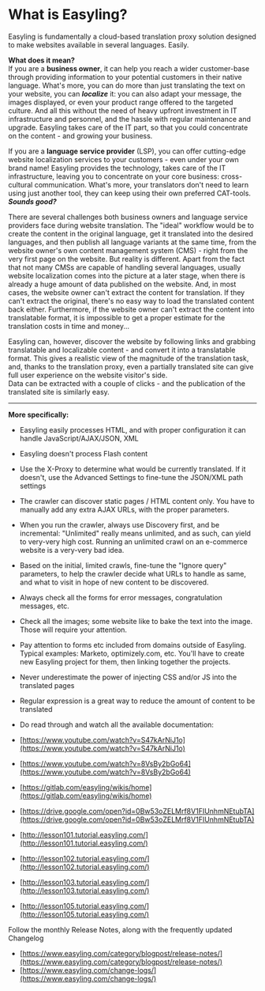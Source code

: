 # What is Easyling?

Easyling is fundamentally a cloud-based translation proxy solution designed to make websites available in several languages. Easily.

**What does it mean?**<br>
If you are a **business owner**, it can help you reach a wider customer-base through providing information to your potential customers in their native language. What's more, you can do more than just translating the text on your website, you can ***localize*** it: you can also adapt your message, the images displayed, or even your product range offered to the targeted culture. And all this without the need of heavy upfront investment in IT infrastructure and personnel, and the hassle with regular maintenance and upgrade. Easyling takes care of the IT part, so that you could concentrate on the content - and growing your business.  


If you are a **language service provider** (LSP), you can offer cutting-edge website localization services to your customers - even under your own brand name! Easyling provides the technology, takes care of the IT infrastructure, leaving you to concentrate on your core business: cross-cultural communication. What's more, your translators don't need to learn using just another tool, they can keep using their own preferred CAT-tools.<br>
***Sounds good?***

There are several challenges both business owners and language service providers face during website translation. The "ideal" workflow would be to create the  content in the original language, get it translated into the desired languages, and then publish all language variants at the same time, from the website owner's own content management system (CMS) - right from the very first page on the website. But reality is different. Apart from the fact that not many CMSs are capable of handling several languages, usually website localization comes into the picture at a later stage, when there is already a huge amount of data published on the website. And, in most cases, the website owner can't extract the content for translation. If they can't extract the original, there's no easy way to load the translated content back either. Furthermore, if the website owner can't extract the content into translatable format, it is impossible to get a proper estimate for the translation costs in time and money...

Easyling can, however, discover the website by following links and grabbing translatable and localizable content - and convert it into a translatable format. This gives a realistic view of the magnitude of the translation task, and, thanks to the translation proxy, even a partially translated site can give full user experience on the website visitor's side.  
Data can be extracted with a couple of clicks - and the publication of the translated site is similarly easy.

----------
**More specifically:**  
- Easyling easily processes HTML, and with proper configuration it can handle JavaScript/AJAX/JSON, XML
- Easyling doesn't process Flash content
- Use the X-Proxy to determine what would be currently translated. If it doesn't, use the Advanced Settings to fine-tune the JSON/XML path settings
- The crawler can discover static pages / HTML content only. You have to manually add any extra AJAX URLs, with the proper parameters.
- When you run the crawler, always use Discovery first, and be incremental: "Unlimited" really means unlimited, and as such, can yield to very-very high cost. Running an unlimited crawl on an e-commerce website is a very-very bad idea.
- Based on the initial, limited crawls, fine-tune the "Ignore query" parameters, to help the crawler decide what URLs to handle as same, and what to visit in hope of new content to be discovered.
- Always check all the forms for error messages, congratulation messages, etc.
- Check all the images; some website like to bake the text into the image. Those will require your attention.
- Pay attention to forms etc included from domains outside of Easyling. Typical examples: Marketo, optimizely.com, etc. You'll have to create new Easyling project for them, then linking together the projects.
- Never underestimate the power of injecting CSS and/or JS into the translated pages
- Regular expression is a great way to reduce the amount of content to be translated
- Do read through and watch all the available documentation:

- [https://www.youtube.com/watch?v=S47kArNiJ1o](https://www.youtube.com/watch?v=S47kArNiJ1o)
- [https://www.youtube.com/watch?v=8VsBy2bGo64](https://www.youtube.com/watch?v=8VsBy2bGo64)
- [https://gitlab.com/easyling/wikis/home](https://gitlab.com/easyling/wikis/home)
- [https://drive.google.com/open?id=0Bw53oZELMrf8V1FIUnhmNEtubTA](https://drive.google.com/open?id=0Bw53oZELMrf8V1FIUnhmNEtubTA)

- [http://lesson101.tutorial.easyling.com/](http://lesson101.tutorial.easyling.com/)
- [http://lesson102.tutorial.easyling.com/](http://lesson102.tutorial.easyling.com/)
- [http://lesson103.tutorial.easyling.com/](http://lesson103.tutorial.easyling.com/)
- [http://lesson105.tutorial.easyling.com/](http://lesson105.tutorial.easyling.com/)

Follow the monthly Release Notes, along with the frequently updated Changelog

- [https://www.easyling.com/category/blogpost/release-notes/](https://www.easyling.com/category/blogpost/release-notes/)
- [https://www.easyling.com/change-logs/](https://www.easyling.com/change-logs/)
